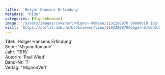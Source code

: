 ```yaml
---
title:  'Holger Hansens Erfindung'
metadate: "hide"
categories: [MignonRomane]
image: '/assets/images/coverart/Mignon-Romane/1192280970_00000010.jpg'
visit: 'https://portal.dnb.de/bookviewer/view/1192280970#page/n0/mode/2up'
---
```

Titel: 'Holger Hansens Erfindung' <br>
Serie: 'MignonRomane' <br>
Jahr: '1916' <br>
AutorIn: 'Paul Wied' <br>
Band-Nr: '?' <br>
Verlag: ' MignonVerl'